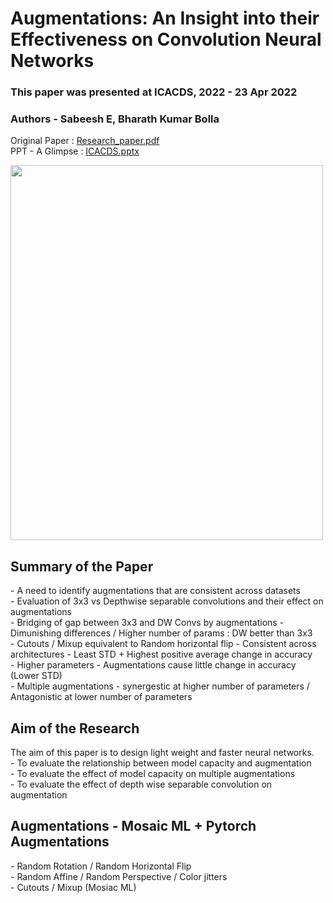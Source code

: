 # Augmentations: An Insight into their Effectiveness on Convolution Neural Networks

### This paper was presented at ICACDS, 2022 - 23 Apr 2022

### Authors - Sabeesh E, Bharath Kumar Bolla 

Original Paper : [Research_paper.pdf](https://github.com/sabeesh90/Augmentations-An-Insight-into-CNNs_ICACDS_2022/files/8976007/373_Submission_arxiv.pdf) <br>
PPT - A Glimpse : [ICACDS.pptx](https://github.com/sabeesh90/Augmentations-An-Insight-into-CNNs_ICACDS_2022/files/8976009/ICACDS.pptx) <br>

<img src = "https://user-images.githubusercontent.com/48343095/175537119-12165cc8-3d9e-45da-b6c3-2a2a887eada7.jpg" width = 500 height = 600>

<h2> Summary of the Paper </h2>
  - A need to identify augmentations that are consistent across datasets <br>
  - Evaluation of 3x3 vs Depthwise separable convolutions and their effect on augmentations  <br>
  - Bridging of gap between 3x3 and DW Convs by augmentations - Dimunishing differences / Higher number of params : DW better than 3x3 <br>
  - Cutouts / Mixup equivalent to Random horizontal flip - Consistent across architectures - Least STD +  Highest positive average change in accuracy <br>
  - Higher parameters - Augmentations cause little change in accuracy (Lower STD) <br>
  - Multiple augmentations  - synergestic at higher number of parameters / Antagonistic at lower number of parameters <br>
  
<h2> Aim of the Research </h2>
The aim of this paper is to design light weight and faster neural networks. <br>
  - To evaluate the relationship between model capacity and augmentation <br>
  - To evaluate the effect of model capacity on multiple augmentations <br>
  - To evaluate the effect of depth wise separable convolution on augmentation <br>
 
<h2> Augmentations  - Mosaic ML + Pytorch Augmentations </h2>
  - Random Rotation / Random Horizontal Flip <br>
  - Random Affine  / Random Perspective / Color jitters <br>
  - Cutouts / Mixup (Mosiac ML) <br>
   
   
